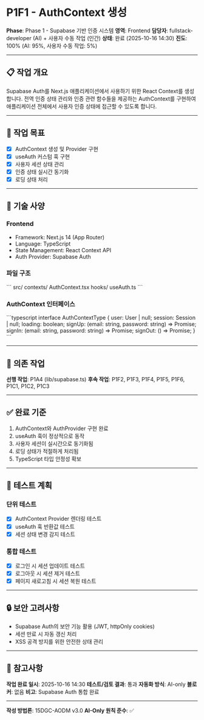 # P1F1 - AuthContext 생성

**Phase**: Phase 1 - Supabase 기반 인증 시스템
**영역**: Frontend
**담당자**: fullstack-developer (AI) + 사용자 수동 작업 (인간)
**상태**: 완료 (2025-10-16 14:30)
**진도**: 100% (AI: 95%, 사용자 수동 작업: 5%)

---

## 📋 작업 개요

Supabase Auth를 Next.js 애플리케이션에서 사용하기 위한 React Context를 생성합니다. 전역 인증 상태 관리와 인증 관련 함수들을 제공하는 AuthContext를 구현하여 애플리케이션 전체에서 사용자 인증 상태에 접근할 수 있도록 합니다.

---

## 🎯 작업 목표

- [x] AuthContext 생성 및 Provider 구현
- [x] useAuth 커스텀 훅 구현
- [x] 사용자 세션 상태 관리
- [x] 인증 상태 실시간 동기화
- [x] 로딩 상태 처리

---

## 📐 기술 사양

### Frontend
- Framework: Next.js 14 (App Router)
- Language: TypeScript
- State Management: React Context API
- Auth Provider: Supabase Auth

### 파일 구조
\`\`\`
src/
  contexts/
    AuthContext.tsx
  hooks/
    useAuth.ts
\`\`\`

### AuthContext 인터페이스
\`\`\`typescript
interface AuthContextType {
  user: User | null;
  session: Session | null;
  loading: boolean;
  signUp: (email: string, password: string) => Promise<void>;
  signIn: (email: string, password: string) => Promise<void>;
  signOut: () => Promise<void>;
}
\`\`\`

---

## 🔗 의존 작업

**선행 작업**: P1A4 (lib/supabase.ts)
**후속 작업**: P1F2, P1F3, P1F4, P1F5, P1F6, P1C1, P1C2, P1C3

---

## ✅ 완료 기준

1. AuthContext와 AuthProvider 구현 완료
2. useAuth 훅이 정상적으로 동작
3. 사용자 세션이 실시간으로 동기화됨
4. 로딩 상태가 적절하게 처리됨
5. TypeScript 타입 안정성 확보

---

## 📝 테스트 계획

### 단위 테스트
- [x] AuthContext Provider 렌더링 테스트
- [x] useAuth 훅 반환값 테스트
- [x] 세션 상태 변경 감지 테스트

### 통합 테스트
- [x] 로그인 시 세션 업데이트 테스트
- [x] 로그아웃 시 세션 제거 테스트
- [x] 페이지 새로고침 시 세션 복원 테스트

---

## 🔒 보안 고려사항

- Supabase Auth의 보안 기능 활용 (JWT, httpOnly cookies)
- 세션 만료 시 자동 갱신 처리
- XSS 공격 방지를 위한 안전한 상태 관리

---

## 📌 참고사항

**작업 완료 일시**: 2025-10-16 14:30
**테스트/검토 결과**: 통과
**자동화 방식**: AI-only
**블로커**: 없음
**비고**: Supabase Auth 통합 완료

---

**작성 방법론**: 15DGC-AODM v3.0
**AI-Only 원칙 준수**: ✅
